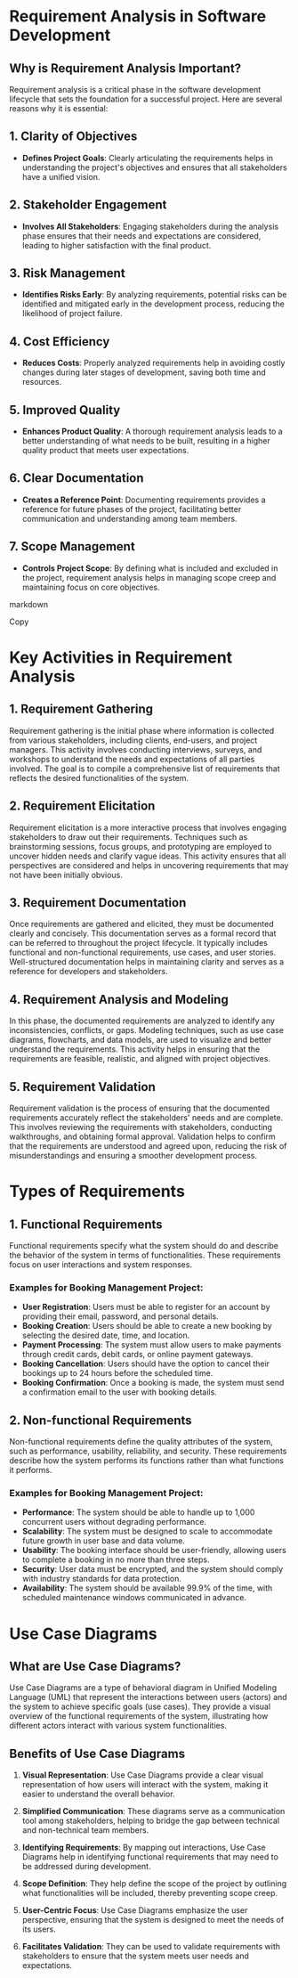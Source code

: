 # Requirement Analysis in Software Development

## Why is Requirement Analysis Important?

Requirement analysis is a critical phase in the software development lifecycle that sets the foundation for a successful project. Here are several reasons why it is essential:

## 1. **Clarity of Objectives**

- **Defines Project Goals**: Clearly articulating the requirements helps in understanding the project's objectives and ensures that all stakeholders have a unified vision.

## 2. **Stakeholder Engagement**

- **Involves All Stakeholders**: Engaging stakeholders during the analysis phase ensures that their needs and expectations are considered, leading to higher satisfaction with the final product.

## 3. **Risk Management**

- **Identifies Risks Early**: By analyzing requirements, potential risks can be identified and mitigated early in the development process, reducing the likelihood of project failure.

## 4. **Cost Efficiency**

- **Reduces Costs**: Properly analyzed requirements help in avoiding costly changes during later stages of development, saving both time and resources.

## 5. **Improved Quality**

- **Enhances Product Quality**: A thorough requirement analysis leads to a better understanding of what needs to be built, resulting in a higher quality product that meets user expectations.

## 6. **Clear Documentation**

- **Creates a Reference Point**: Documenting requirements provides a reference for future phases of the project, facilitating better communication and understanding among team members.

## 7. **Scope Management**

- **Controls Project Scope**: By defining what is included and excluded in the project, requirement analysis helps in managing scope creep and maintaining focus on core objectives.

markdown

Copy
# Key Activities in Requirement Analysis

## 1. Requirement Gathering

Requirement gathering is the initial phase where information is collected from various stakeholders, including clients, end-users, and project managers. This activity involves conducting interviews, surveys, and workshops to understand the needs and expectations of all parties involved. The goal is to compile a comprehensive list of requirements that reflects the desired functionalities of the system.

## 2. Requirement Elicitation

Requirement elicitation is a more interactive process that involves engaging stakeholders to draw out their requirements. Techniques such as brainstorming sessions, focus groups, and prototyping are employed to uncover hidden needs and clarify vague ideas. This activity ensures that all perspectives are considered and helps in uncovering requirements that may not have been initially obvious.

## 3. Requirement Documentation

Once requirements are gathered and elicited, they must be documented clearly and concisely. This documentation serves as a formal record that can be referred to throughout the project lifecycle. It typically includes functional and non-functional requirements, use cases, and user stories. Well-structured documentation helps in maintaining clarity and serves as a reference for developers and stakeholders.

## 4. Requirement Analysis and Modeling

In this phase, the documented requirements are analyzed to identify any inconsistencies, conflicts, or gaps. Modeling techniques, such as use case diagrams, flowcharts, and data models, are used to visualize and better understand the requirements. This activity helps in ensuring that the requirements are feasible, realistic, and aligned with project objectives.

## 5. Requirement Validation

Requirement validation is the process of ensuring that the documented requirements accurately reflect the stakeholders' needs and are complete. This involves reviewing the requirements with stakeholders, conducting walkthroughs, and obtaining formal approval. Validation helps to confirm that the requirements are understood and agreed upon, reducing the risk of misunderstandings and ensuring a smoother development process.

# Types of Requirements

## 1. Functional Requirements

Functional requirements specify what the system should do and describe the behavior of the system in terms of functionalities. These requirements focus on user interactions and system responses.

### Examples for Booking Management Project:
- **User Registration**: Users must be able to register for an account by providing their email, password, and personal details.
- **Booking Creation**: Users should be able to create a new booking by selecting the desired date, time, and location.
- **Payment Processing**: The system must allow users to make payments through credit cards, debit cards, or online payment gateways.
- **Booking Cancellation**: Users should have the option to cancel their bookings up to 24 hours before the scheduled time.
- **Booking Confirmation**: Once a booking is made, the system must send a confirmation email to the user with booking details.

## 2. Non-functional Requirements

Non-functional requirements define the quality attributes of the system, such as performance, usability, reliability, and security. These requirements describe how the system performs its functions rather than what functions it performs.

### Examples for Booking Management Project:
- **Performance**: The system should be able to handle up to 1,000 concurrent users without degrading performance.
- **Scalability**: The system must be designed to scale to accommodate future growth in user base and data volume.
- **Usability**: The booking interface should be user-friendly, allowing users to complete a booking in no more than three steps.
- **Security**: User data must be encrypted, and the system should comply with industry standards for data protection.
- **Availability**: The system should be available 99.9% of the time, with scheduled maintenance windows communicated in advance.

# Use Case Diagrams

## What are Use Case Diagrams?

Use Case Diagrams are a type of behavioral diagram in Unified Modeling Language (UML) that represent the interactions between users (actors) and the system to achieve specific goals (use cases). They provide a visual overview of the functional requirements of the system, illustrating how different actors interact with various system functionalities.

## Benefits of Use Case Diagrams

1. **Visual Representation**: Use Case Diagrams provide a clear visual representation of how users will interact with the system, making it easier to understand the overall behavior.

2. **Simplified Communication**: These diagrams serve as a communication tool among stakeholders, helping to bridge the gap between technical and non-technical team members.

3. **Identifying Requirements**: By mapping out interactions, Use Case Diagrams help in identifying functional requirements that may need to be addressed during development.

4. **Scope Definition**: They help define the scope of the project by outlining what functionalities will be included, thereby preventing scope creep.

5. **User-Centric Focus**: Use Case Diagrams emphasize the user perspective, ensuring that the system is designed to meet the needs of its users.

6. **Facilitates Validation**: They can be used to validate requirements with stakeholders to ensure that the system meets user needs and expectations.
